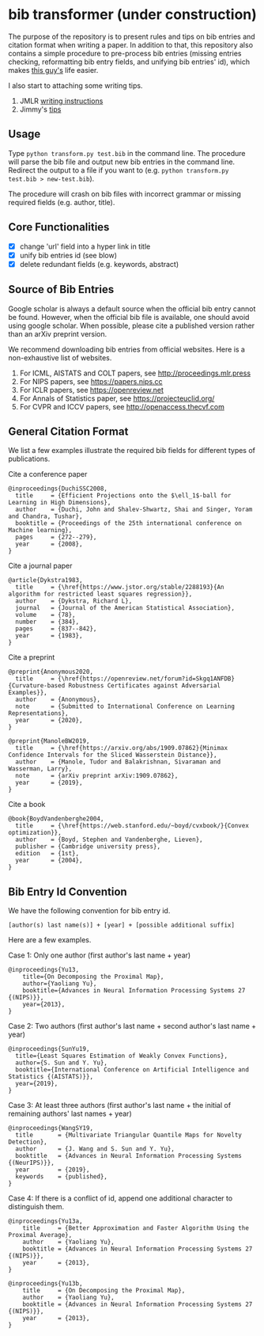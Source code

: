 # bib transformer (under construction)

The purpose of the repository is to present rules and tips on bib entries and citation format when writing a paper. In addition to that, this repository also contains a simple procedure to pre-process bib entries (missing entries checking, reformatting bib entry fields, and unifying bib entries' id), which makes [this guy's](https://cs.uwaterloo.ca/~y328yu/) life easier.

I also start to attaching some writing tips.

1. JMLR [writing instructions](http://www.jmlr.org/format/format.html)
2. Jimmy's [tips](https://github.com/lintool/guide/blob/master/writing-pet-peeves.md)

## Usage
Type `python transform.py test.bib` in the command line. The procedure will parse the bib file and output new bib entries in the command line. Redirect the output to a file if you want to (e.g. `python transform.py test.bib > new-test.bib`).

The procedure will crash on bib files with incorrect grammar or missing required fields (e.g. author, title).

## Core Functionalities
- [x] change 'url' field into a hyper link in title
- [x] unify bib entries id (see blow) 
- [x] delete redundant fields (e.g. keywords, abstract)

## Source of Bib Entries 

Google scholar is always a default source when the official bib entry cannot be found. However, when the official bib file is available, one should avoid using google scholar. When possible, please cite a published version rather than an arXiv preprint version.

We recommend downloading bib entries from official websites. Here is a non-exhaustive list of websites.

1. For ICML, AISTATS and COLT papers, see <http://proceedings.mlr.press>
2. For NIPS papers, see <https://papers.nips.cc>
3. For ICLR papers, see <https://openreview.net>
4. For Annals of Statistics paper, see <https://projecteuclid.org/>
5. For CVPR and ICCV papers, see <http://openaccess.thecvf.com>

## General Citation Format

We list a few examples illustrate the required bib fields for different types of publications.

Cite a conference paper
```
@inproceedings{DuchiSSC2008,
  title     = {Efficient Projections onto the $\ell_1$-ball for Learning in High Dimensions},
  author    = {Duchi, John and Shalev-Shwartz, Shai and Singer, Yoram and Chandra, Tushar},
  booktitle = {Proceedings of the 25th international conference on Machine learning},
  pages     = {272--279},
  year      = {2008},
}
```

Cite a journal paper
```
@article{Dykstra1983,
  title     = {\href{https://www.jstor.org/stable/2288193}{An algorithm for restricted least squares regression}},
  author    = {Dykstra, Richard L},
  journal   = {Journal of the American Statistical Association},
  volume    = {78},
  number    = {384},
  pages     = {837--842},
  year      = {1983},
}
```

Cite a preprint
```
@preprint{Anonymous2020,
  title     = {\href{https://openreview.net/forum?id=Skgq1ANFDB}{Curvature-based Robustness Certificates against Adversarial Examples}},
  author    = {Anonymous},
  note      = {Submitted to International Conference on Learning Representations},
  year      = {2020},
}

@preprint{ManoleBW2019,
  title     = {\href{https://arxiv.org/abs/1909.07862}{Minimax Confidence Intervals for the Sliced Wasserstein Distance}},
  author    = {Manole, Tudor and Balakrishnan, Sivaraman and Wasserman, Larry},
  note      = {arXiv preprint arXiv:1909.07862}, 
  year      = {2019},
}
```

Cite a book
```
@book{BoydVandenberghe2004,
  title     = {\href{https://web.stanford.edu/~boyd/cvxbook/}{Convex optimization}},
  author    = {Boyd, Stephen and Vandenberghe, Lieven},
  publisher = {Cambridge university press},
  edition   = {1st},
  year      = {2004},
}
```

## Bib Entry Id Convention 

We have the following convention for bib entry id.
```
[author(s) last name(s)] + [year] + [possible additional suffix]
```

Here are a few examples.

Case 1: Only one author (first author's last name + year)
```
@inproceedings{Yu13,
    title={On Decomposing the Proximal Map},
    author={Yaoliang Yu},
    booktitle={Advances in Neural Information Processing Systems 27 {(NIPS)}},
    year={2013},
}
```

Case 2: Two authors (first author's last name + second author's last name + year)
```
@inproceedings{SunYu19,
  title={Least Squares Estimation of Weakly Convex Functions},
  author={S. Sun and Y. Yu},
  booktitle={International Conference on Artificial Intelligence and Statistics {(AISTATS)}},  
  year={2019},
}
```

Case 3: At least three authors (first author's last name + the initial of remaining authors' last names + year)
```
@inproceedings{WangSY19,
  title       = {Multivariate Triangular Quantile Maps for Novelty Detection},
  author      = {J. Wang and S. Sun and Y. Yu},
  booktitle   = {Advances in Neural Information Processing Systems {(NeurIPS)}},  
  year        = {2019},
  keywords    = {published},  
}
```

Case 4: If there is a conflict of id, append one additional character to distinguish them.
```
@inproceedings{Yu13a,
    title     = {Better Approximation and Faster Algorithm Using the Proximal Average},
    author    = {Yaoliang Yu},
    booktitle = {Advances in Neural Information Processing Systems 27 {(NIPS)}},
    year      = {2013},
}

@inproceedings{Yu13b,
    title     = {On Decomposing the Proximal Map},
    author    = {Yaoliang Yu},
    booktitle = {Advances in Neural Information Processing Systems 27 {(NIPS)}},
    year      = {2013},
}
```
